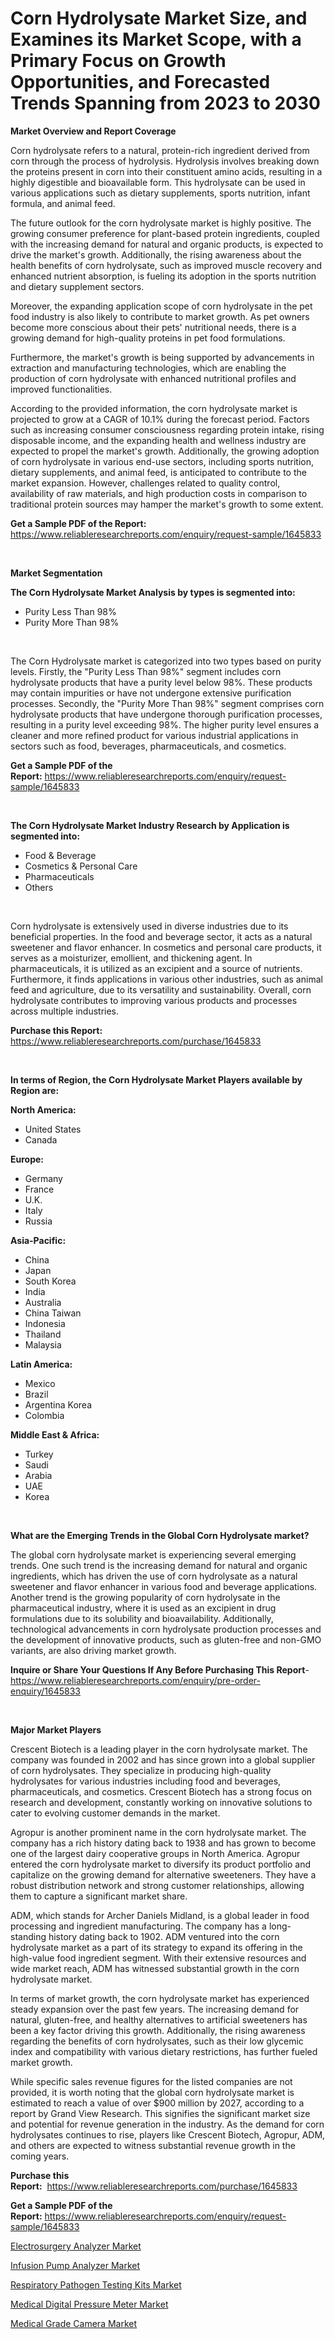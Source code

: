 <p><h1>Corn Hydrolysate Market Size, and Examines its Market Scope, with a Primary Focus on Growth Opportunities, and Forecasted Trends Spanning from 2023 to 2030</h1></p><p><strong>Market Overview and Report Coverage</strong></p>
<p><p>Corn hydrolysate refers to a natural, protein-rich ingredient derived from corn through the process of hydrolysis. Hydrolysis involves breaking down the proteins present in corn into their constituent amino acids, resulting in a highly digestible and bioavailable form. This hydrolysate can be used in various applications such as dietary supplements, sports nutrition, infant formula, and animal feed.</p><p>The future outlook for the corn hydrolysate market is highly positive. The growing consumer preference for plant-based protein ingredients, coupled with the increasing demand for natural and organic products, is expected to drive the market's growth. Additionally, the rising awareness about the health benefits of corn hydrolysate, such as improved muscle recovery and enhanced nutrient absorption, is fueling its adoption in the sports nutrition and dietary supplement sectors.</p><p>Moreover, the expanding application scope of corn hydrolysate in the pet food industry is also likely to contribute to market growth. As pet owners become more conscious about their pets' nutritional needs, there is a growing demand for high-quality proteins in pet food formulations.</p><p>Furthermore, the market's growth is being supported by advancements in extraction and manufacturing technologies, which are enabling the production of corn hydrolysate with enhanced nutritional profiles and improved functionalities.</p><p>According to the provided information, the corn hydrolysate market is projected to grow at a CAGR of 10.1% during the forecast period. Factors such as increasing consumer consciousness regarding protein intake, rising disposable income, and the expanding health and wellness industry are expected to propel the market's growth. Additionally, the growing adoption of corn hydrolysate in various end-use sectors, including sports nutrition, dietary supplements, and animal feed, is anticipated to contribute to the market expansion. However, challenges related to quality control, availability of raw materials, and high production costs in comparison to traditional protein sources may hamper the market's growth to some extent.</p></p>
<p><strong>Get a Sample PDF of the Report:</strong> <a href="https://www.reliableresearchreports.com/enquiry/request-sample/1645833">https://www.reliableresearchreports.com/enquiry/request-sample/1645833</a></p>
<p>&nbsp;</p>
<p><strong>Market Segmentation</strong></p>
<p><strong>The Corn Hydrolysate Market Analysis by types is segmented into:</strong></p>
<p><ul><li>Purity Less Than 98%</li><li>Purity More Than 98%</li></ul></p>
<p>&nbsp;</p>
<p><p>The Corn Hydrolysate market is categorized into two types based on purity levels. Firstly, the "Purity Less Than 98%" segment includes corn hydrolysate products that have a purity level below 98%. These products may contain impurities or have not undergone extensive purification processes. Secondly, the "Purity More Than 98%" segment comprises corn hydrolysate products that have undergone thorough purification processes, resulting in a purity level exceeding 98%. The higher purity level ensures a cleaner and more refined product for various industrial applications in sectors such as food, beverages, pharmaceuticals, and cosmetics.</p></p>
<p><strong>Get a Sample PDF of the Report:</strong>&nbsp;<a href="https://www.reliableresearchreports.com/enquiry/request-sample/1645833">https://www.reliableresearchreports.com/enquiry/request-sample/1645833</a></p>
<p>&nbsp;</p>
<p><strong>The Corn Hydrolysate Market Industry Research by Application is segmented into:</strong></p>
<p><ul><li>Food & Beverage</li><li>Cosmetics & Personal Care</li><li>Pharmaceuticals</li><li>Others</li></ul></p>
<p>&nbsp;</p>
<p><p>Corn hydrolysate is extensively used in diverse industries due to its beneficial properties. In the food and beverage sector, it acts as a natural sweetener and flavor enhancer. In cosmetics and personal care products, it serves as a moisturizer, emollient, and thickening agent. In pharmaceuticals, it is utilized as an excipient and a source of nutrients. Furthermore, it finds applications in various other industries, such as animal feed and agriculture, due to its versatility and sustainability. Overall, corn hydrolysate contributes to improving various products and processes across multiple industries.</p></p>
<p><strong>Purchase this Report:</strong>&nbsp; <a href="https://www.reliableresearchreports.com/purchase/1645833">https://www.reliableresearchreports.com/purchase/1645833</a></p>
<p>&nbsp;</p>
<p><strong>In terms of Region, the Corn Hydrolysate Market Players available by Region are:</strong></p>
<p>
    <p> <strong> North America: </strong>
        <ul>
            <li>United States</li>
            <li>Canada</li>
        </ul>
        </p> 
    <p> <strong> Europe: </strong>
        <ul>
            <li>Germany</li>
            <li>France</li>
            <li>U.K.</li>
            <li>Italy</li>
            <li>Russia</li>
        </ul>
        </p> 
    <p> <strong> Asia-Pacific: </strong>
        <ul>
            <li>China</li>
            <li>Japan</li>
            <li>South Korea</li>
            <li>India</li>
            <li>Australia</li>
            <li>China Taiwan</li>
            <li>Indonesia</li>
            <li>Thailand</li>
            <li>Malaysia</li>
        </ul>
        </p> 
    <p> <strong> Latin America: </strong>
        <ul>
            <li>Mexico</li>
            <li>Brazil</li>
            <li>Argentina Korea</li>
            <li>Colombia</li>
        </ul>
        </p> 
    <p> <strong> Middle East & Africa: </strong>
        <ul>
            <li>Turkey</li>
            <li>Saudi</li>
            <li>Arabia</li>
            <li>UAE</li>
            <li>Korea</li>
        </ul>
    </p>
    </p>
<p>&nbsp;</p>
<p><strong>What are the Emerging Trends in the Global Corn Hydrolysate market?</strong></p>
<p><p>The global corn hydrolysate market is experiencing several emerging trends. One such trend is the increasing demand for natural and organic ingredients, which has driven the use of corn hydrolysate as a natural sweetener and flavor enhancer in various food and beverage applications. Another trend is the growing popularity of corn hydrolysate in the pharmaceutical industry, where it is used as an excipient in drug formulations due to its solubility and bioavailability. Additionally, technological advancements in corn hydrolysate production processes and the development of innovative products, such as gluten-free and non-GMO variants, are also driving market growth.</p></p>
<p><strong>Inquire or Share Your Questions If Any Before Purchasing This Report</strong>- <a href="https://www.reliableresearchreports.com/enquiry/pre-order-enquiry/1645833">https://www.reliableresearchreports.com/enquiry/pre-order-enquiry/1645833</a></p>
<p>&nbsp;</p>
<p><strong>Major Market Players</strong></p>
<p><p>Crescent Biotech is a leading player in the corn hydrolysate market. The company was founded in 2002 and has since grown into a global supplier of corn hydrolysates. They specialize in producing high-quality hydrolysates for various industries including food and beverages, pharmaceuticals, and cosmetics. Crescent Biotech has a strong focus on research and development, constantly working on innovative solutions to cater to evolving customer demands in the market.</p><p>Agropur is another prominent name in the corn hydrolysate market. The company has a rich history dating back to 1938 and has grown to become one of the largest dairy cooperative groups in North America. Agropur entered the corn hydrolysate market to diversify its product portfolio and capitalize on the growing demand for alternative sweeteners. They have a robust distribution network and strong customer relationships, allowing them to capture a significant market share.</p><p>ADM, which stands for Archer Daniels Midland, is a global leader in food processing and ingredient manufacturing. The company has a long-standing history dating back to 1902. ADM ventured into the corn hydrolysate market as a part of its strategy to expand its offering in the high-value food ingredient segment. With their extensive resources and wide market reach, ADM has witnessed substantial growth in the corn hydrolysate market.</p><p>In terms of market growth, the corn hydrolysate market has experienced steady expansion over the past few years. The increasing demand for natural, gluten-free, and healthy alternatives to artificial sweeteners has been a key factor driving this growth. Additionally, the rising awareness regarding the benefits of corn hydrolysates, such as their low glycemic index and compatibility with various dietary restrictions, has further fueled market growth.</p><p>While specific sales revenue figures for the listed companies are not provided, it is worth noting that the global corn hydrolysate market is estimated to reach a value of over $900 million by 2027, according to a report by Grand View Research. This signifies the significant market size and potential for revenue generation in the industry. As the demand for corn hydrolysates continues to rise, players like Crescent Biotech, Agropur, ADM, and others are expected to witness substantial revenue growth in the coming years.</p></p>
<p><strong>Purchase this Report:</strong>&nbsp;&nbsp;<a href="https://www.reliableresearchreports.com/purchase/1645833">https://www.reliableresearchreports.com/purchase/1645833</a></p>
<p></p>
<p><strong>Get a Sample PDF of the Report:</strong>&nbsp;<a href="https://www.reliableresearchreports.com/enquiry/request-sample/1645833">https://www.reliableresearchreports.com/enquiry/request-sample/1645833</a></p>
<p><p><a href="https://medium.com/@germanbraun1929/electrosurgery-analyzer-market-analysis-and-sze-forecasted-for-period-from-2023-to-2030-cd910f8ec3df">Electrosurgery Analyzer Market</a></p><p><a href="https://medium.com/@jailynpurdy1934/infusion-pump-analyzer-market-competitive-analysis-market-trends-and-forecast-to-2030-4efaf5129b0a">Infusion Pump Analyzer Market</a></p><p><a href="https://medium.com/@joelstrosin1928/respiratory-pathogen-testing-kits-market-report-reveals-the-latest-trends-and-growth-opportunities-eeb5fc34789a">Respiratory Pathogen Testing Kits Market</a></p><p><a href="https://medium.com/@alaynagrant2023/decoding-medical-digital-pressure-meter-market-metrics-market-share-trends-and-growth-patterns-67b3cd82cdda">Medical Digital Pressure Meter Market</a></p><p><a href="https://medium.com/@ursulastark1/medical-grade-camera-market-trends-and-market-analysis-forecasted-for-period-2023-2030-969e5f34c501">Medical Grade Camera Market</a></p></p>